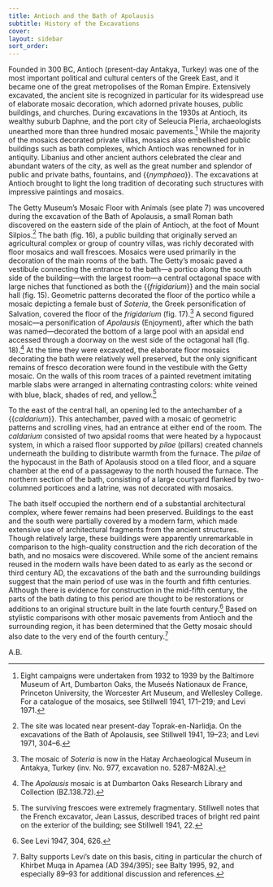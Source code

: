 ```yaml
---
title: Antioch and the Bath of Apolausis
subtitle: History of the Excavations
cover:
layout: sidebar
sort_order:
---
```

Founded in 300 BC, Antioch (present-day Antakya, Turkey) was one of the most important political and cultural centers of the Greek East, and it became one of the great metropolises of the Roman Empire. Extensively excavated, the ancient site is recognized in particular for its widespread use of elaborate mosaic decoration, which adorned private houses, public buildings, and churches. During excavations in the 1930s at Antioch, its wealthy suburb Daphne, and the port city of Seleucia Pieria, archaeologists unearthed more than three hundred mosaic pavements.[^1] While the majority of the mosaics decorated private villas, mosaics also embellished public buildings such as bath complexes, which Antioch was renowned for in antiquity. Libanius and other ancient authors celebrated the clear and abundant waters of the city, as well as the great number and splendor of public and private baths, fountains, and {{*nymphaea*}}. The excavations at Antioch brought to light the long tradition of decorating such structures with impressive paintings and mosaics.

The Getty Museum’s Mosaic Floor with Animals (see plate 7) was uncovered during the excavation of the Bath of Apolausis, a small Roman bath discovered on the eastern side of the plain of Antioch, at the foot of Mount Silpios.[^2] The bath (fig. 16), a public building that originally served an agricultural complex or group of country villas, was richly decorated with floor mosaics and wall frescoes. Mosaics were used primarily in the decoration of the main rooms of the bath. The Getty’s mosaic paved a vestibule connecting the entrance to the bath—a portico along the south side of the building—with the largest room—a central octagonal space with large niches that functioned as both the {{*frigidarium*}} and the main social hall (fig. 15). Geometric patterns decorated the floor of the portico while a mosaic depicting a female bust of *Soteria*, the Greek personification of Salvation, covered the floor of the *frigidarium* (fig. 17).[^3] A second figured mosaic—a personification of *Apolausis* (Enjoyment), after which the bath was named—decorated the bottom of a large pool with an apsidal end accessed through a doorway on the west side of the octagonal hall (fig. 18).[^4] At the time they were excavated, the elaborate floor mosaics decorating the bath were relatively well preserved, but the only significant remains of fresco decoration were found in the vestibule with the Getty mosaic. On the walls of this room traces of a painted revetment imitating marble slabs were arranged in alternating contrasting colors: white veined with blue, black, shades of red, and yellow.[^5]

To the east of the central hall, an opening led to the antechamber of a {{*caldarium*}}. This antechamber, paved with a mosaic of geometric patterns and scrolling vines, had an entrance at either end of the room. The *caldarium* consisted of two apsidal rooms that were heated by a hypocaust system, in which a raised floor supported by *pilae* (pillars) created channels underneath the building to distribute warmth from the furnace. The *pilae* of the hypocaust in the Bath of Apolausis stood on a tiled floor, and a square chamber at the end of a passageway to the north housed the furnace. The northern section of the bath, consisting of a large courtyard flanked by two-columned porticoes and a latrine, was not decorated with mosaics.

The bath itself occupied the northern end of a substantial architectural complex, where fewer remains had been preserved. Buildings to the east and the south were partially covered by a modern farm, which made extensive use of architectural fragments from the ancient structures. Though relatively large, these buildings were apparently unremarkable in comparison to the high-quality construction and the rich decoration of the bath, and no mosaics were discovered. While some of the ancient remains reused in the modern walls have been dated to as early as the second or third century AD, the excavations of the bath and the surrounding buildings suggest that the main period of use was in the fourth and fifth centuries. Although there is evidence for construction in the mid-fifth century, the parts of the bath dating to this period are thought to be restorations or additions to an original structure built in the late fourth century.[^6] Based on stylistic comparisons with other mosaic pavements from Antioch and the surrounding region, it has been determined that the Getty mosaic should also date to the very end of the fourth century.[^7]

A.B.

[^1]: Eight campaigns were undertaken from 1932 to 1939 by the Baltimore Museum of Art, Dumbarton Oaks, the Museés Nationaux de France, Princeton University, the Worcester Art Museum, and Wellesley College. For a catalogue of the mosaics, see Stillwell 1941, 171–219; and Levi 1971.

[^2]: The site was located near present-day Toprak-en-Narlidja. On the excavations of the Bath of Apolausis, see Stillwell 1941, 19–23; and Levi 1971, 304–6.

[^3]: The mosaic of *Soteria* is now in the Hatay Archaeological Museum in Antakya, Turkey (inv. No. 977, excavation no. 5287-M82A).

[^4]: The *Apolausis* mosaic is at Dumbarton Oaks Research Library and Collection (BZ.138.72).

[^5]: The surviving frescoes were extremely fragmentary. Stillwell notes that the French excavator, Jean Lassus, described traces of bright red paint on the exterior of the building; see Stillwell 1941, 22.

[^6]: See Levi 1947, 304, 626.

[^7]: Balty supports Levi’s date on this basis, citing in particular the church of Khirbet Muqa in Apamea (AD 394/395); see Balty 1995, 92, and especially 89–93 for additional discussion and references.
